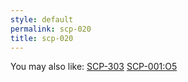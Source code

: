 ```yaml
---
style: default
permalink: scp-020
title: scp-020
---
```

You may also like:
[SCP-303](http://scp-wiki.net/scp-303)
[SCP-001:O5](http://scp-wiki.net/scp-001-o5)